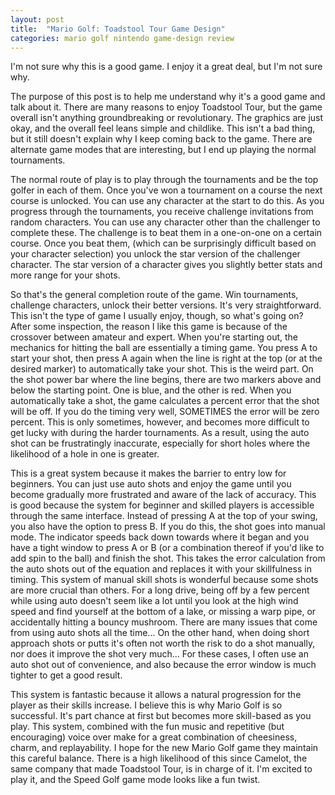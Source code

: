 ```yaml
---
layout: post
title:  "Mario Golf: Toadstool Tour Game Design"
categories: mario golf nintendo game-design review
---
```

I'm not sure why this is a good game. I enjoy it a great deal, but I'm not sure why.

The purpose of this post is to help me understand why it's a good game and talk about it. There are many reasons to enjoy Toadstool Tour, but the game overall isn't anything groundbreaking or revolutionary. The graphics are just okay, and the overall feel leans simple and childlike. This isn't a bad thing, but it still doesn't explain why I keep coming back to the game. There are alternate game modes that are interesting, but I end up playing the normal tournaments.

The normal route of play is to play through the tournaments and be the top golfer in each of them. Once you've won a tournament on a course the next course is unlocked. You can use any character at the start to do this. As you progress through the tournaments, you receive challenge invitations from random characters. You can use any character other than the challenger to complete these. The challenge is to beat them in a one-on-one on a certain course. Once you beat them, (which can be surprisingly difficult based on your character selection) you unlock the star version of the challenger character. The star version of a character gives you slightly better stats and more range for your shots.

So that's the general completion route of the game. Win tournaments, challenge characters, unlock their better versions. It's very straightforward. This isn't the type of game I usually enjoy, though, so what's going on? After some inspection, the reason I like this game is because of the crossover between amateur and expert. When you're starting out, the mechanics for hitting the ball are essentially a timing game. You press A to start your shot, then press A again when the line is right at the top (or at the desired marker) to automatically take your shot. This is the weird part. On the shot power bar where the line begins, there are two markers above and below the starting point. One is blue, and the other is red. When you automatically take a shot, the game calculates a percent error that the shot will be off. If you do the timing very well, SOMETIMES the error will be zero percent. This is only sometimes, however, and becomes more difficult to get lucky with during the harder tournaments. As a result, using the auto shot can be frustratingly inaccurate, especially for short holes where the likelihood of a hole in one is greater.

This is a great system because it makes the barrier to entry low for beginners. You can just use auto shots and enjoy the game until you become gradually more frustrated and aware of the lack of accuracy. This is good because the system for beginner and skilled players is accessible through the same interface. Instead of pressing A at the top of your swing, you also have the option to press B. If you do this, the shot goes into manual mode. The indicator speeds back down towards where it began and you have a tight window to press A or B (or a combination thereof if you'd like to add spin to the ball) and finish the shot. This takes the error calculation from the auto shots out of the equation and replaces it with your skillfulness in timing. This system of manual skill shots is wonderful because some shots are more crucial than others. For a long drive, being off by a few percent while using auto doesn't seem like a lot until you look at the high wind speed and find yourself at the bottom of a lake, or missing a warp pipe, or accidentally hitting a bouncy mushroom. There are many issues that come from using auto shots all the time... On the other hand, when doing short approach shots or putts it's often not worth the risk to do a shot manually, nor does it improve the shot very much... For these cases, I often use an auto shot out of convenience, and also because the error window is much tighter to get a good result.

This system is fantastic because it allows a natural progression for the player as their skills increase. I believe this is why Mario Golf is so successful. It's part chance at first but becomes more skill-based as you play. This system, combined with the fun music and repetitive (but encouraging) voice over make for a great combination of cheesiness, charm, and replayability. I hope for the new Mario Golf game they maintain this careful balance. There is a high likelihood of this since Camelot, the same company that made Toadstool Tour, is in charge of it. I'm excited to play it, and the Speed Golf game mode looks like a fun twist.